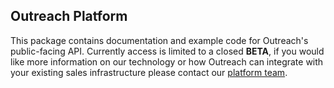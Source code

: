 Outreach Platform
-----------------

This package contains documentation and example code for Outreach's public-facing API.  Currently access is limited to a closed **BETA**, if you would like more information on our technology or how Outreach can integrate with your existing sales infrastructure please contact our [platform team](mailto:platform@outreach.io).
